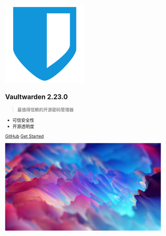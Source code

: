 ![logo](_media/bitwarden-index.svg)

## Vaultwarden 2.23.0

> 最值得信赖的开源密码管理器

* 可信安全性
* 开源透明度

[GitHub](https://github.com/dani-garcia/vaultwarden)
[Get Started](#vaultwarden-wiki-中文版)

![bg](_media/bg.png)
